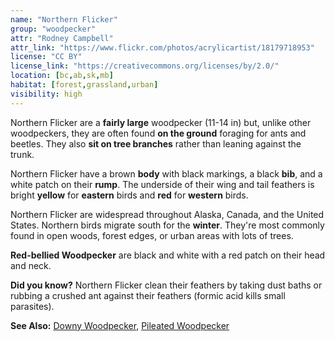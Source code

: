 ```yaml
---
name: "Northern Flicker"
group: "woodpecker"
attr: "Rodney Campbell"
attr_link: "https://www.flickr.com/photos/acrylicartist/18179718953"
license: "CC BY"
license_link: "https://creativecommons.org/licenses/by/2.0/"
location: [bc,ab,sk,mb]
habitat: [forest,grassland,urban]
visibility: high
---
```

Northern Flicker are a **fairly large** woodpecker (11-14 in) but, unlike other woodpeckers, they are often found **on the ground** foraging for ants and beetles. They also **sit on tree branches** rather than leaning against the trunk.

Northern Flicker have a brown **body** with black markings, a black **bib**, and a white patch on their **rump**. The underside of their wing and tail feathers is bright **yellow** for **eastern** birds and **red** for **western** birds.

Northern Flicker are widespread throughout Alaska, Canada, and the United States. Northern birds migrate south for the **winter**. They're most commonly found in open woods, forest edges, or urban areas with lots of trees.

**Red-bellied Woodpecker** are black and white with a red patch on their head and neck.

**Did you know?** Northern Flicker clean their feathers by taking dust baths or rubbing a crushed ant against their feathers (formic acid kills small parasites).

<!-- generated, do not edit -->
**See Also:**
[Downy Woodpecker](/birds/downwood/),
[Pileated Woodpecker](/birds/pileated/)
